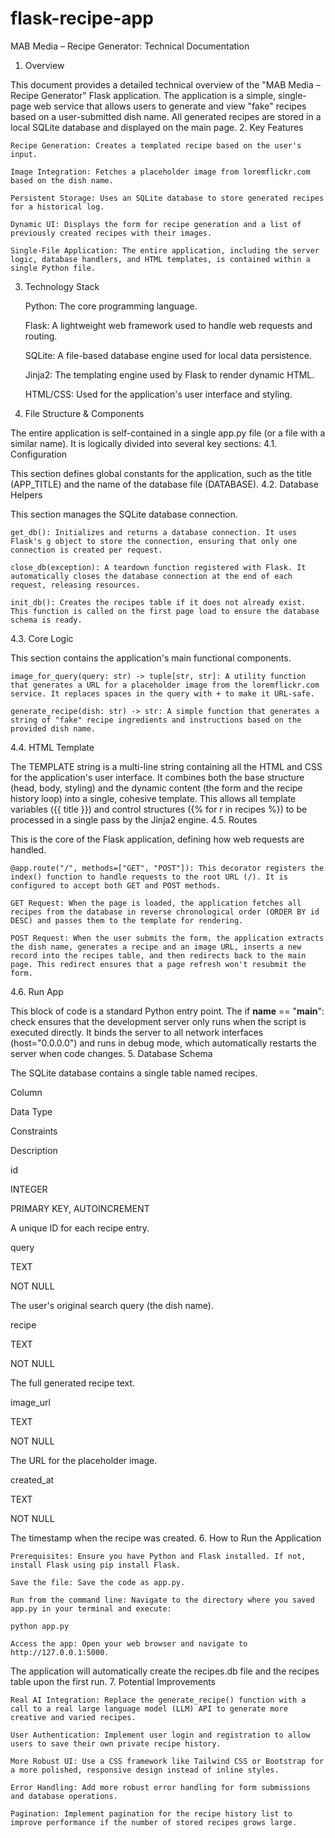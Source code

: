 # flask-recipe-app

MAB Media – Recipe Generator: Technical Documentation

1. Overview

This document provides a detailed technical overview of the "MAB Media – Recipe Generator" Flask application. The application is a simple, single-page web service that allows users to generate and view "fake" recipes based on a user-submitted dish name. All generated recipes are stored in a local SQLite database and displayed on the main page. 2. Key Features

    Recipe Generation: Creates a templated recipe based on the user's input.

    Image Integration: Fetches a placeholder image from loremflickr.com based on the dish name.

    Persistent Storage: Uses an SQLite database to store generated recipes for a historical log.

    Dynamic UI: Displays the form for recipe generation and a list of previously created recipes with their images.

    Single-File Application: The entire application, including the server logic, database handlers, and HTML templates, is contained within a single Python file.

3. Technology Stack

   Python: The core programming language.

   Flask: A lightweight web framework used to handle web requests and routing.

   SQLite: A file-based database engine used for local data persistence.

   Jinja2: The templating engine used by Flask to render dynamic HTML.

   HTML/CSS: Used for the application's user interface and styling.

4. File Structure & Components

The entire application is self-contained in a single app.py file (or a file with a similar name). It is logically divided into several key sections:
4.1. Configuration

This section defines global constants for the application, such as the title (APP_TITLE) and the name of the database file (DATABASE).
4.2. Database Helpers

This section manages the SQLite database connection.

    get_db(): Initializes and returns a database connection. It uses Flask's g object to store the connection, ensuring that only one connection is created per request.

    close_db(exception): A teardown function registered with Flask. It automatically closes the database connection at the end of each request, releasing resources.

    init_db(): Creates the recipes table if it does not already exist. This function is called on the first page load to ensure the database schema is ready.

4.3. Core Logic

This section contains the application's main functional components.

    image_for_query(query: str) -> tuple[str, str]: A utility function that generates a URL for a placeholder image from the loremflickr.com service. It replaces spaces in the query with + to make it URL-safe.

    generate_recipe(dish: str) -> str: A simple function that generates a string of "fake" recipe ingredients and instructions based on the provided dish name.

4.4. HTML Template

The TEMPLATE string is a multi-line string containing all the HTML and CSS for the application's user interface. It combines both the base structure (head, body, styling) and the dynamic content (the form and the recipe history loop) into a single, cohesive template. This allows all template variables ({{ title }}) and control structures ({% for r in recipes %}) to be processed in a single pass by the Jinja2 engine.
4.5. Routes

This is the core of the Flask application, defining how web requests are handled.

    @app.route("/", methods=["GET", "POST"]): This decorator registers the index() function to handle requests to the root URL (/). It is configured to accept both GET and POST methods.

    GET Request: When the page is loaded, the application fetches all recipes from the database in reverse chronological order (ORDER BY id DESC) and passes them to the template for rendering.

    POST Request: When the user submits the form, the application extracts the dish name, generates a recipe and an image URL, inserts a new record into the recipes table, and then redirects back to the main page. This redirect ensures that a page refresh won't resubmit the form.

4.6. Run App

This block of code is a standard Python entry point. The if **name** == "**main**": check ensures that the development server only runs when the script is executed directly. It binds the server to all network interfaces (host="0.0.0.0") and runs in debug mode, which automatically restarts the server when code changes. 5. Database Schema

The SQLite database contains a single table named recipes.

Column

Data Type

Constraints

Description

id

INTEGER

PRIMARY KEY, AUTOINCREMENT

A unique ID for each recipe entry.

query

TEXT

NOT NULL

The user's original search query (the dish name).

recipe

TEXT

NOT NULL

The full generated recipe text.

image_url

TEXT

NOT NULL

The URL for the placeholder image.

created_at

TEXT

NOT NULL

The timestamp when the recipe was created. 6. How to Run the Application

    Prerequisites: Ensure you have Python and Flask installed. If not, install Flask using pip install Flask.

    Save the file: Save the code as app.py.

    Run from the command line: Navigate to the directory where you saved app.py in your terminal and execute:

    python app.py

    Access the app: Open your web browser and navigate to http://127.0.0.1:5000.

The application will automatically create the recipes.db file and the recipes table upon the first run. 7. Potential Improvements

    Real AI Integration: Replace the generate_recipe() function with a call to a real large language model (LLM) API to generate more creative and varied recipes.

    User Authentication: Implement user login and registration to allow users to save their own private recipe history.

    More Robust UI: Use a CSS framework like Tailwind CSS or Bootstrap for a more polished, responsive design instead of inline styles.

    Error Handling: Add more robust error handling for form submissions and database operations.

    Pagination: Implement pagination for the recipe history list to improve performance if the number of stored recipes grows large.
